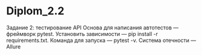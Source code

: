 
# Diplom_2.2
Задание 2: тестирование API
Основа для написания автотестов — фреймворк pytest.
Установить зависимости — pip install -r requirements.txt.
Команда для запуска — pytest -v.
Система отечности — Allure


